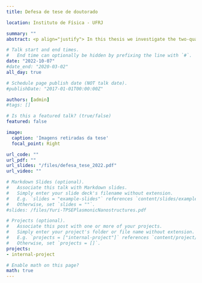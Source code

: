```yaml
---
title: Defesa de tese de doutorado

location: Instituto de Física - UFRJ

summary: ""
abstract: <p align="justify"> In this thesis we investigate the two-quanta spontaneous emission (TQSE) phenomenon and the Casimir effect in low-dimensional materials. The first two chapters are dedicated to the theoretical study of one- and two-quanta spontaneous emission and the Purcell effect, including some applications that prepare the reader to better understand the subsequent discussion of TQSE near two-dimensional plasmonic materials. Chapter 3 is dedicated to the proposal of novel material platforms to harness the two-quanta decay and emission spectrum of a quantum emitter. First, we consider carbon nanotubes and graphene coated wires. We show how the efficient plasmon-emitter coupling offered by these systems substantially enhance the TQSE in the near-field through the plasmon-plasmon decay channel. We then investigate the TQSE in atomically thin plasmonic nanostructures, which not only provide an extreme enhancement of the decay rate of a quantum emitter, but also efficient generation of entangled photons and frequency selection due to the finite size of the materials. In chapter 4 we start the discussion of the Casimir effect, presenting its general theory and well-known applications. In chapter 5 we introduce topological insulators as excellent systems to achieve tunable Casimir forces, including changing its sign. We then consider the Casimir effect between graphene family materials and show how their topological features, together with the quantum Hall effect, enable fine control of the force with external agents. We end the thesis with the conclusions and final remarks.</p>

# Talk start and end times.
#   End time can optionally be hidden by prefixing the line with `#`.
date: "2022-10-07"
#date_end: "2020-03-02"
all_day: true

# Schedule page publish date (NOT talk date).
#publishDate: "2017-01-01T00:00:00Z"

authors: [admin]
#tags: []

# Is this a featured talk? (true/false)
featured: false

image:
  caption: 'Imagens retiradas da tese'
  focal_point: Right

url_code: ""
url_pdf: ""
url_slides: "/files/defesa_tese_2022.pdf"
url_video: ""

# Markdown Slides (optional).
#   Associate this talk with Markdown slides.
#   Simply enter your slide deck's filename without extension.
#   E.g. `slides = "example-slides"` references `content/slides/example-slides.md`.
#   Otherwise, set `slides = ""`.
#slides: /files/Yuri-TPSEPlasmonicNanostructures.pdf

# Projects (optional).
#   Associate this post with one or more of your projects.
#   Simply enter your project's folder or file name without extension.
#   E.g. `projects = ["internal-project"]` references `content/project/deep-learning/index.md`.
#   Otherwise, set `projects = []`.
projects:
- internal-project

# Enable math on this page?
math: true
---
```

